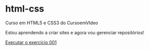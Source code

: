 # html-css
 Curso em HTML5 e CSS3 do CursoemVIdeo

 Estou aprendendo a criar sites e agora vou gerenciar repositórios!

<a href="https://viniciusmonteirod.github.io/html-css/exercÍcios/ex002/">Executar o exercício 001</a>